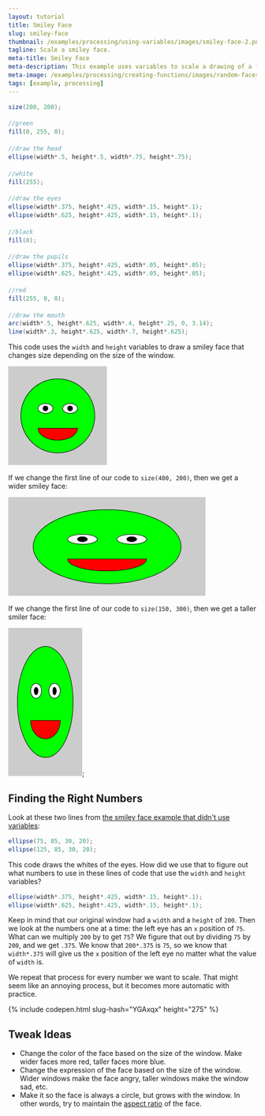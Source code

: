 ```yaml
---
layout: tutorial
title: Smiley Face
slug: smiley-face
thumbnail: /examples/processing/using-variables/images/smiley-face-2.png
tagline: Scale a smiley face.
meta-title: Smiley Face
meta-description: This example uses variables to scale a drawing of a face.
meta-image: /examples/processing/creating-functions/images/random-faces-2.png
tags: [example, processing]
---
```


```java
size(200, 200);

//green
fill(0, 255, 0);

//draw the head
ellipse(width*.5, height*.5, width*.75, height*.75);

//white
fill(255);

//draw the eyes
ellipse(width*.375, height*.425, width*.15, height*.1);
ellipse(width*.625, height*.425, width*.15, height*.1);

//black
fill(0);

//draw the pupils
ellipse(width*.375, height*.425, width*.05, height*.05);
ellipse(width*.625, height*.425, width*.05, height*.05);

//red
fill(255, 0, 0);

//draw the mouth
arc(width*.5, height*.625, width*.4, height*.25, 0, 3.14);
line(width*.3, height*.625, width*.7, height*.625);
```

This code uses the `width` and `height` variables to draw a smiley face that changes size depending on the size of the window.

![smiley face](/examples/processing/using-variables/images/smiley-face-1.png)

If we change the first line of our code to `size(400, 200)`, then we get a wider smiley face:

![wider smiley face](/examples/processing/using-variables/images/smiley-face-2.png)

If we change the first line of our code to `size(150, 300)`, then we get a taller smiler face:

![taller smiley face](/examples/processing/using-variables/images/smiley-face-3.png);

## Finding the Right Numbers

Look at these two lines from [the smiley face example that didn't use variables](/examples/processing/calling-functions/smiley-face):

```java
ellipse(75, 85, 30, 20);
ellipse(125, 85, 30, 20);
```

This code draws the whites of the eyes. How did we use that to figure out what numbers to use in these lines of code that use the `width` and `height` variables?

```java
ellipse(width*.375, height*.425, width*.15, height*.1);
ellipse(width*.625, height*.425, width*.15, height*.1);
```

Keep in mind that our original window had a `width` and a `height` of `200`. Then we look at the numbers one at a time: the left eye has an `x` position of `75`. What can we multiply `200` by to get `75`? We figure that out by dividing `75` by `200`, and we get `.375`. We know that `200*.375` is `75`, so we know that `width*.375` will give us the `x` position of the left eye no matter what the value of `width` is.

We repeat that process for every number we want to scale. That might seem like an annoying process, but it becomes more automatic with practice.

{% include codepen.html slug-hash="YGAxqx" height="275" %}

## Tweak Ideas

- Change the color of the face based on the size of the window. Make wider faces more red, taller faces more blue.
- Change the expression of the face based on the size of the window. Wider windows make the face angry, taller windows make the window sad, etc.
- Make it so the face is always a circle, but grows with the window. In other words, try to maintain the [aspect ratio](https://en.wikipedia.org/wiki/Aspect_ratio_(image)) of the face.
